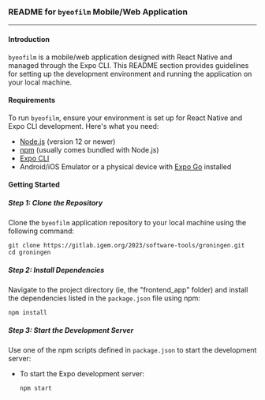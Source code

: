### README for `byeofilm` Mobile/Web Application

---

#### Introduction

`byeofilm` is a mobile/web application designed with React Native and managed through the Expo CLI. This README section provides guidelines for setting up the development environment and running the application on your local machine.

#### Requirements

To run `byeofilm`, ensure your environment is set up for React Native and Expo CLI development. Here's what you need:

- [Node.js](https://nodejs.org/) (version 12 or newer)
- [npm](https://www.npmjs.com/) (usually comes bundled with Node.js)
- [Expo CLI](https://expo.dev/)
- Android/iOS Emulator or a physical device with [Expo Go](https://expo.dev/client) installed

#### Getting Started

##### Step 1: Clone the Repository

Clone the `byeofilm` application repository to your local machine using the following command:

```
git clone https://gitlab.igem.org/2023/software-tools/groningen.git
cd groningen
```

##### Step 2: Install Dependencies

Navigate to the project directory (ie, the "frontend_app" folder) and install the dependencies listed in the `package.json` file using npm:

```
npm install
```

##### Step 3: Start the Development Server

Use one of the npm scripts defined in `package.json` to start the development server:

- To start the Expo development server:
  
  ```
  npm start
  ```
